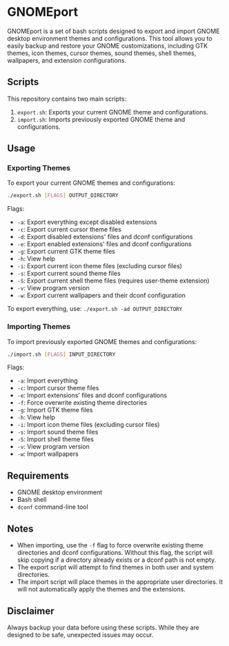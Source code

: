 # GNOMEport

GNOMEport is a set of bash scripts designed to export and import GNOME desktop environment themes and configurations. This tool allows you to easily backup and restore your GNOME customizations, including GTK themes, icon themes, cursor themes, sound themes, shell themes, wallpapers, and extension configurations.

## Scripts

This repository contains two main scripts:

1. `export.sh`: Exports your current GNOME theme and configurations.
2. `import.sh`: Imports previously exported GNOME theme and configurations.

## Usage

### Exporting Themes

To export your current GNOME themes and configurations:

```bash
./export.sh [FLAGS] OUTPUT_DIRECTORY
```

Flags:
- `-a`: Export everything except disabled extensions
- `-c`: Export current cursor theme files
- `-d`: Export disabled extensions' files and dconf configurations
- `-e`: Export enabled extensions' files and dconf configurations
- `-g`: Export current GTK theme files
- `-h`: View help
- `-i`: Export current icon theme files (excluding cursor files)
- `-s`: Export current sound theme files
- `-S`: Export current shell theme files (requires user-theme extension)
- `-v`: View program version
- `-w`: Export current wallpapers and their dconf configuration

To export everything, use: `./export.sh -ad OUTPUT_DIRECTORY`

### Importing Themes

To import previously exported GNOME themes and configurations:

```bash
./import.sh [FLAGS] INPUT_DIRECTORY
```

Flags:
- `-a`: Import everything
- `-c`: Import cursor theme files
- `-e`: Import extensions' files and dconf configurations
- `-f`: Force overwrite existing theme directories
- `-g`: Import GTK theme files
- `-h`: View help
- `-i`: Import icon theme files (excluding cursor files)
- `-s`: Import sound theme files
- `-S`: Import shell theme files
- `-v`: View program version
- `-w`: Import wallpapers 

## Requirements

- GNOME desktop environment
- Bash shell
- `dconf` command-line tool

## Notes

- When importing, use the `-f` flag to force overwrite existing theme directories and dconf configurations. Without this flag, the script will skip copying if a directory already exists or a dconf path is not empty.
- The export script will attempt to find themes in both user and system directories.
- The import script will place themes in the appropriate user directories. It will not automatically apply the themes and the extensions.

## Disclaimer

Always backup your data before using these scripts. While they are designed to be safe, unexpected issues may occur.
